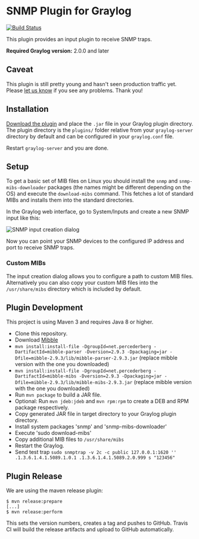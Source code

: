 SNMP Plugin for Graylog
=======================

[![Build Status](https://travis-ci.org/Graylog2/graylog-plugin-snmp.svg)](https://travis-ci.org/Graylog2/graylog-plugin-snmp)

This plugin provides an input plugin to receive SNMP traps.

**Required Graylog version:** 2.0.0 and later

## Caveat

This plugin is still pretty young and hasn't seen production traffic yet. Please [let us know](/issues) if you see any problems. Thank you!

## Installation

[Download the plugin](https://github.com/Graylog2/graylog-plugin-snmp/releases)
and place the `.jar` file in your Graylog plugin directory. The plugin directory
is the `plugins/` folder relative from your `graylog-server` directory by default
and can be configured in your `graylog.conf` file.

Restart `graylog-server` and you are done.

## Setup

To get a basic set of MIB files on Linux you should install the `snmp` and `snmp-mibs-downloader` packages (the names might be different depending on the OS) and execute the `download-mibs` command. This fetches a lot of standard MIBs and installs them into the standard directories.

In the Graylog web interface, go to System/Inputs and create a new SNMP input like this:

![SNMP input creation dialog](https://github.com/Graylog2/graylog-plugin-snmp/blob/master/images/snmp-input-1.png)

Now you can point your SNMP devices to the configured IP address and port to receive SNMP traps.


### Custom MIBs

The input creation dialog allows you to configure a path to custom MIB files. Alternatively you can also copy your custom MIB files into the `/usr/share/mibs` directory which is included by default.

## Plugin Development

This project is using Maven 3 and requires Java 8 or higher.

* Clone this repository.
* Download [Mibble](http://www.mibble.org/download/index.html)
* `mvn install:install-file -DgroupId=net.percederberg -DartifactId=mibble-parser -Dversion=2.9.3 -Dpackaging=jar -Dfile=mibble-2.9.3/lib/mibble-parser-2.9.3.jar` (replace mibble version with the one you downloaded)
* `mvn install:install-file -DgroupId=net.percederberg -DartifactId=mibble-mibs -Dversion=2.9.3 -Dpackaging=jar -Dfile=mibble-2.9.3/lib/mibble-mibs-2.9.3.jar` (replace mibble version with the one you downloaded)
* Run `mvn package` to build a JAR file.
* Optional: Run `mvn jdeb:jdeb` and `mvn rpm:rpm` to create a DEB and RPM package respectively.
* Copy generated JAR file in target directory to your Graylog plugin directory.
* Install system packages 'snmp' and 'snmp-mibs-downloader'
* Execute 'sudo download-mibs'
* Copy additional MIB files to `/usr/share/mibs`
* Restart the Graylog.
* Send test trap `sudo snmptrap -v 2c -c public 127.0.0.1:1620 '' .1.3.6.1.4.1.5089.1.0.1 .1.3.6.1.4.1.5089.2.0.999 s "123456"`

## Plugin Release

We are using the maven release plugin:

```
$ mvn release:prepare
[...]
$ mvn release:perform
```

This sets the version numbers, creates a tag and pushes to GitHub. Travis CI will build the release artifacts and upload to GitHub automatically.
